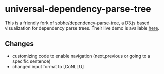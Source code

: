 universal-dependency-parse-tree
========================

This is a friendly fork of [sobhe/dependency-parse-tree](https://github.com/sobhe/dependency-parse-tree), a D3.js based visualization for dependency parse trees. Their live demo is available [here](http://www.sobhe.ir/dependency-parse-tree/).

Changes
-------

* customizing code to enable navigation (next,previous or going to a specific sentence)
* changed input format to [CoNLLU]
